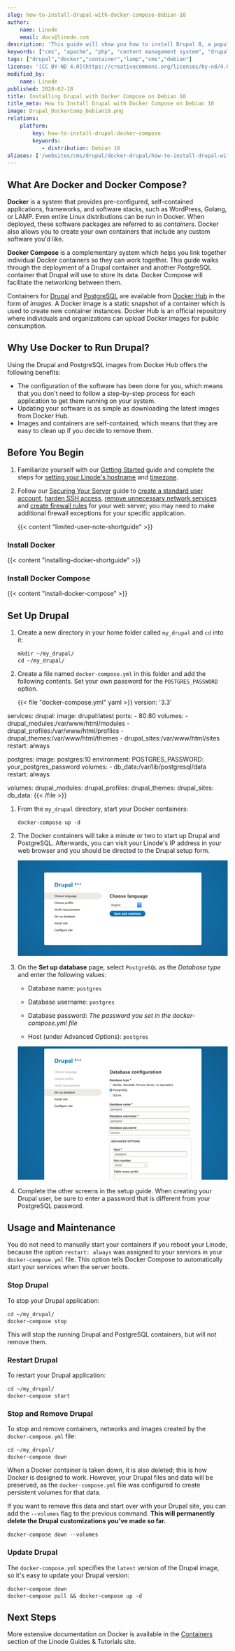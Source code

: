 ```yaml
---
slug: how-to-install-drupal-with-docker-compose-debian-10
author:
    name: Linode
    email: docs@linode.com
description: 'This guide will show you how to install Drupal 8, a popular free and open-source content management system, with Docker Compose on Debian.'
keywords: ["cms", "apache", "php", "content management system", "drupal 8", "debian 10", "docker compose"]
tags: ["drupal","docker","container","lamp","cms","debian"]
license: '[CC BY-ND 4.0](https://creativecommons.org/licenses/by-nd/4.0)'
modified_by:
    name: Linode
published: 2020-02-18
title: Installing Drupal with Docker Compose on Debian 10
title_meta: How to Install Drupal with Docker Compose on Debian 10
image: Drupal_DockerComp_Debian10.png
relations:
    platform:
        key: how-to-install-drupal-docker-compose
        keywords:
           - distribution: Debian 10
aliases: ['/websites/cms/drupal/docker-drupal/how-to-install-drupal-with-docker-compose-debian-10/','/websites/cms/drupal/how-to-install-drupal-with-docker-compose-debian-10/']
---
```


## What Are Docker and Docker Compose?

**Docker** is a system that provides pre-configured, self-contained applications, frameworks, and software stacks, such as WordPress, Golang, or LAMP. Even entire Linux distributions can be run in Docker. When deployed, these software packages are referred to as *containers*. Docker also allows you to create your own containers that include any custom software you'd like.

**Docker Compose** is a complementary system which helps you link together individual Docker containers so they can work together. This guide walks through the deployment of a Drupal container and another PostgreSQL container that Drupal will use to store its data. Docker Compose will facilitate the networking between them.

Containers for [Drupal](https://www.drupal.org/) and [PostgreSQL](https://www.postgresql.org/) are available from [Docker Hub](https://hub.docker.com/) in the form of *images*. A Docker image is a static snapshot of a container which is used to create new container instances. Docker Hub is an official repository where individuals and organizations can upload Docker images for public consumption.

## Why Use Docker to Run Drupal?

Using the Drupal and PostgreSQL images from Docker Hub offers the following benefits:

-  The configuration of the software has been done for you, which means that you don't need to follow a step-by-step process for each application to get them running on your system.
-  Updating your software is as simple as downloading the latest images from Docker Hub.
-  Images and containers are self-contained, which means that they are easy to clean up if you decide to remove them.

## Before You Begin

1.  Familiarize yourself with our [Getting Started](/docs/products/platform/get-started/) guide and complete the steps for [setting your Linode's hostname](/docs/products/compute/compute-instances/guides/set-up-and-secure/#configure-a-custom-hostname) and [timezone](/docs/products/compute/compute-instances/guides/set-up-and-secure/#set-the-timezone).

1. Follow our [Securing Your Server](/docs/products/compute/compute-instances/guides/set-up-and-secure/) guide to [create a standard user account](/docs/products/compute/compute-instances/guides/set-up-and-secure/#add-a-limited-user-account), [harden SSH access](/docs/products/compute/compute-instances/guides/set-up-and-secure/#harden-ssh-access), [remove unnecessary network services](/docs/products/compute/compute-instances/guides/set-up-and-secure/#remove-unused-network-facing-services) and [create firewall rules](/docs/products/compute/compute-instances/guides/set-up-and-secure/#configure-a-firewall) for your web server; you may need to make additional firewall exceptions for your specific application.

    {{< content "limited-user-note-shortguide" >}}

### Install Docker

{{< content "installing-docker-shortguide" >}}

### Install Docker Compose

{{< content "install-docker-compose" >}}

## Set Up Drupal

1.  Create a new directory in your home folder called `my_drupal` and `cd` into it:

        mkdir ~/my_drupal/
        cd ~/my_drupal/

1.  Create a file named `docker-compose.yml` in this folder and add the following contents. Set your own password for the `POSTGRES_PASSWORD` option.

    {{< file "docker-compose.yml" yaml >}}
version: '3.3'

services:
  drupal:
    image: drupal:latest
    ports:
      - 80:80
    volumes:
      - drupal_modules:/var/www/html/modules
      - drupal_profiles:/var/www/html/profiles
      - drupal_themes:/var/www/html/themes
      - drupal_sites:/var/www/html/sites
    restart: always

  postgres:
    image: postgres:10
    environment:
      POSTGRES_PASSWORD: your_postgres_password
    volumes:
        - db_data:/var/lib/postgresql/data
    restart: always

volumes:
  drupal_modules:
  drupal_profiles:
  drupal_themes:
  drupal_sites:
  db_data:
{{< /file >}}

1.  From the `my_drupal` directory, start your Docker containers:

        docker-compose up -d

1.  The Docker containers will take a minute or two to start up Drupal and PostgreSQL. Afterwards, you can visit your Linode's IP address in your web browser and you should be directed to the Drupal setup form.

    ![Drupal setup screen in the web browser - 'Choose language' page](drupal_setup_choose_language.png "Drupal setup screen in the web browser - 'Choose language' page")

1.  On the **Set up database** page, select `PostgreSQL` as the *Database type* and enter the following values:

    -   Database name: `postgres`

    -   Database username: `postgres`

    -   Database password: *The password you set in the docker-compose.yml file*

    -   Host (under Advanced Options): `postgres`

    ![Drupal setup screen in the web browser - 'Set up database' page](drupal_setup_set_up_database.png "Drupal setup screen in the web browser - 'Set up database' page")

1.  Complete the other screens in the setup guide. When creating your Drupal user, be sure to enter a password that is different from your PostgreSQL password.

## Usage and Maintenance

You do not need to manually start your containers if you reboot your Linode, because the option `restart: always` was assigned to your services in your `docker-compose.yml` file. This option tells Docker Compose to automatically start your services when the server boots.

### Stop Drupal

To stop your Drupal application:

    cd ~/my_drupal/
    docker-compose stop

This will stop the running Drupal and PostgreSQL containers, but will not remove them.

### Restart Drupal

To restart your Drupal application:

    cd ~/my_drupal/
    docker-compose start

### Stop and Remove Drupal

To stop and remove containers, networks and images created by the `docker-compose.yml` file:

    cd ~/my_drupal/
    docker-compose down

When a Docker container is taken down, it is also deleted; this is how Docker is designed to work. However, your Drupal files and data will be preserved, as the `docker-compose.yml` file was configured to create persistent volumes for that data.

If you want to remove this data and start over with your Drupal site, you can add the `--volumes` flag to the previous command. **This will permanently delete the Drupal customizations you've made so far.**

    docker-compose down --volumes

### Update Drupal

The `docker-compose.yml` specifies the `latest` version of the Drupal image, so it's easy to update your Drupal version:

    docker-compose down
    docker-compose pull && docker-compose up -d

## Next Steps

More extensive documentation on Docker is available in the [Containers](/docs/applications/containers/) section of the Linode Guides & Tutorials site.

